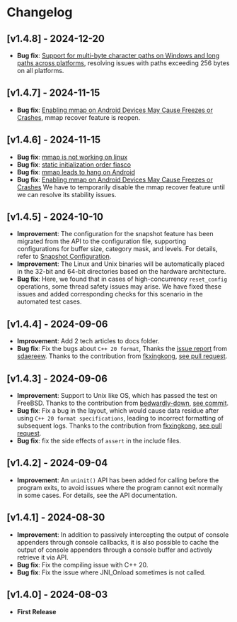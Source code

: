 # Changelog
## [v1.4.8] - 2024-12-20
- **Bug fix**: [Support for multi-byte character paths on Windows and long paths across platforms](https://github.com/Tencent/BqLog/issues/37), resolving issues with paths exceeding 256 bytes on all platforms.

## [v1.4.7] - 2024-11-15
- **Bug fix**: [Enabling mmap on Android Devices May Cause Freezes or Crashes](https://github.com/Tencent/BqLog/issues/34), mmap recover feature is reopen.

## [v1.4.6] - 2024-11-15
- **Bug fix**: [mmap is not working on linux](https://github.com/Tencent/BqLog/issues/25)
- **Bug fix**: [static initialization order fiasco](https://github.com/Tencent/BqLog/issues/26)
- **Bug fix**: [mmap leads to hang on Android](https://github.com/Tencent/BqLog/issues/32)
- **Bug fix**: [Enabling mmap on Android Devices May Cause Freezes or Crashes](https://github.com/Tencent/BqLog/issues/34)
We have to temporarily disable the mmap recover feature until we can resolve its stability issues.

## [v1.4.5] - 2024-10-10
- **Improvement**: The configuration for the snapshot feature has been migrated from the API to the configuration file, supporting configurations for buffer size, category mask, and levels. For details, refer to [Snapshot Configuration](./README.md#snapshot).
- **Improvement**: The Linux and Unix binaries will be automatically placed in the 32-bit and 64-bit directories based on the hardware architecture.
- **Bug fix**: Here, we found that in cases of high-concurrency `reset_config` operations, some thread safety issues may arise. We have fixed these issues and added corresponding checks for this scenario in the automated test cases.

## [v1.4.4] - 2024-09-06
- **Improvement**: Add 2 tech articles to docs folder.
- **Bug fix**: Fix the bugs about `C++ 20 format`, Thanks the [issue report](https://github.com/Tencent/BqLog/issues/13) from [sdaereew](https://github.com/sdaereew).  Thanks to the contribution from [fkxingkong](https://github.com/fkxingkong), [see pull request](https://github.com/Tencent/BqLog/pull/17).

## [v1.4.3] - 2024-09-06
- **Improvement**: Support to Unix like OS, which has passed the test on FreeBSD. Thanks to the contribution from [bedwardly-down](https://github.com/bedwardly-down), [see commit](https://github.com/Tencent/BqLog/commit/77cfbc68fc38cceeb25ef75b6ccce3798e9c12e1).
- **Bug fix**: Fix a bug in the layout, which would cause data residue after using `C++ 20 format specifications`, leading to incorrect formatting of subsequent logs.  Thanks to the contribution from [fkxingkong](https://github.com/fkxingkong), [see pull request](https://github.com/Tencent/BqLog/pull/11).
- **Bug fix**: fix the side effects of `assert` in the include files.

## [v1.4.2] - 2024-09-04
- **Improvement**: An `uninit()` API has been added for calling before the program exits, to avoid issues where the program cannot exit normally in some cases. For details, see the API documentation.

## [v1.4.1] - 2024-08-30
- **Improvement**: In addition to passively intercepting the output of console appenders through console callbacks, it is also possible to cache the output of console appenders through a console buffer and actively retrieve it via API.
- **Bug fix**: Fix the compiling issue with C++ 20.
- **Bug fix**: Fix the issue where JNI_Onload sometimes is not called.

## [v1.4.0] - 2024-08-03
- **First Release**